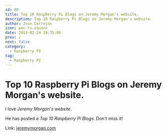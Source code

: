 ```yaml
---
id: 80
title: Top 10 Raspberry Pi Blogs on Jeremy Morgan's website.
description: Top 10 Raspberry Pi Blogs on Jeremy Morgan's website.
author: Jose Cerrejon
icon: pen-to-square
date: 2013-02-24 19:35:00
prev: /
next: false
category:
  - Raspberry PI
tag:
  - Raspberry PI
---
```


# Top 10 Raspberry Pi Blogs on Jeremy Morgan's website.

I love *Jeremy Morgan's website*.

He has posted a *Top 10 Raspberry Pi Blogs*. Don't miss it!

Link: [jeremymorgan.com](http://www.jeremymorgan.com/tutorials/raspberry-pi/top-10-raspberry-pi-blogs/)